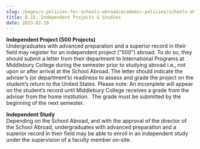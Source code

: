 ```yaml
---
slug: /pages/v-policies-for-schools-abroad/academic-policies/schools-abroad-b-15-independent-projects
title: B.15. Independent Projects & Studies
date: 2023-02-10
---
```

**Independent Project (500 Projects)**  
Undergraduates with advanced preparation and a superior record in their field may register for an independent project ("500") abroad. To do so, they should submit a letter from their department to International Programs at Middlebury College during the semester prior to studying abroad i.e., not upon or after arrival at the School Abroad. The letter should indicate the adviser’s (or department’s) readiness to assess and grade the project on the student’s return to the United States. Please note: An incomplete will appear on the student’s record until Middlebury College receives a grade from the adviser from the home institution.  The grade must be submitted by the beginning of the next semester. 

**Independent Study**  
Depending on the School Abroad, and with the approval of the director of the School Abroad, undergraduates with advanced preparation and a superior record in their field may be able to enroll in an independent study under the supervision of a faculty member on-site.
